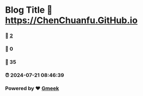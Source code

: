 # Blog Title :link: https://ChenChuanfu.GitHub.io 
### :page_facing_up: [2](https://ChenChuanfu.GitHub.io/tag.html) 
### :speech_balloon: 0 
### :hibiscus: 35 
### :alarm_clock: 2024-07-21 08:46:39 
### Powered by :heart: [Gmeek](https://github.com/Meekdai/Gmeek)
